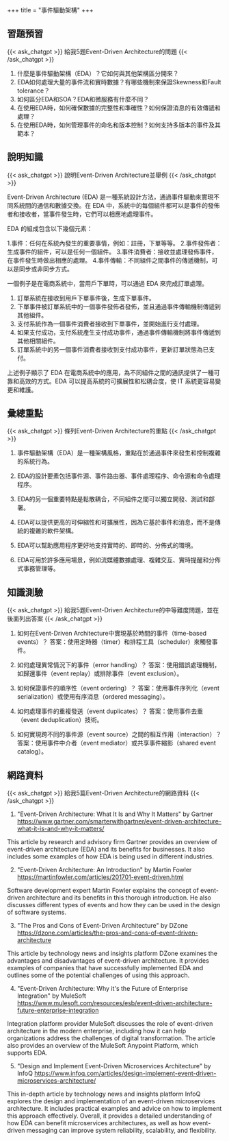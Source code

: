 +++
title = "事件驅動架構"
+++
## 習題預習
{{< ask_chatgpt >}}
給我5題Event-Driven Architecture的問題
{{< /ask_chatgpt >}}



1. 什麼是事件驅動架構（EDA）？它如何與其他架構區分開來？
2. EDA如何處理大量的事件流和實時數據？有哪些機制來保證Skewness和Fault tolerance？
3. 如何區分EDA和SOA？EDA和微服務有什麼不同？
4. 在使用EDA時，如何確保數據的完整性和準確性？如何保證消息的有效傳遞和處理？
5. 在使用EDA時，如何管理事件的命名和版本控制？如何支持多版本的事件及其範本？   

## 說明知識
{{< ask_chatgpt >}}
說明Event-Driven Architecture並舉例
{{< /ask_chatgpt >}}



Event-Driven Architecture (EDA) 是一種系統設計方法，通過事件驅動來實現不同系統間的通信和數據交換。在 EDA 中，系統中的每個組件都可以是事件的發佈者和接收者，當事件發生時，它們可以相應地處理事件。 

EDA 的組成包含以下幾個元素：

1.事件：任何在系統內發生的重要事情，例如：註冊，下單等等。
2.事件發佈者：生成事件的組件，可以是任何一個組件。
3.事件消費者：接收並處理發佈事件，在事件發生時做出相應的處理。
4.事件傳輸：不同組件之間事件的傳遞機制，可以是同步或非同步方式。

一個例子是在電商系統中，當用戶下單時，可以通過 EDA 來完成訂單處理。

1. 訂單系統在接收到用戶下單事件後，生成下單事件。
2. 下單事件被訂單系統中的一個事件發佈者發佈，並且通過事件傳輸機制傳遞到其他組件。
3. 支付系統作為一個事件消費者接收到下單事件，並開始進行支付處理。
4. 如果支付成功，支付系統產生支付成功事件，通過事件傳輸機制將事件傳遞到其他相關組件。
5. 訂單系統中的另一個事件消費者接收到支付成功事件，更新訂單狀態為已支付。

上述例子顯示了 EDA 在電商系統中的應用，為不同組件之間的通訊提供了一種可靠和高效的方式。EDA 可以提高系統的可擴展性和松耦合度，使 IT 系統更容易變更和維護。   

## 彙總重點
{{< ask_chatgpt >}}
條列Event-Driven Architecture的重點
{{< /ask_chatgpt >}}



1. 事件驅動架構（EDA）是一種架構風格，重點在於通過事件來發生和控制複雜的系統行為。

2. EDA的設計要素包括事件源、事件路由器、事件處理程序、命令源和命令處理程序。

3. EDA的另一個重要特點是鬆散耦合，不同組件之間可以獨立開發、測試和部署。

4. EDA可以提供更高的可伸縮性和可擴展性，因為它基於事件和消息，而不是傳統的複雜的軟件架構。

5. EDA可以幫助應用程序更好地支持實時的、即時的、分佈式的環境。

6. EDA可用於許多應用場景，例如流媒體數據處理、複雜交互、實時提醒和分佈式事務管理等。   

## 知識測驗
{{< ask_chatgpt >}}
給我5題Event-Driven Architecture的中等難度問題，並在後面列出答案
{{< /ask_chatgpt >}}

1. 如何在Event-Driven Architecture中實現基於時間的事件（time-based events）？
答案：使用定時器（timer）和排程工具（scheduler）來觸發事件。

2. 如何處理異常情況下的事件（error handling）？
答案：使用錯誤處理機制，如歸還事件（event replay）或排除事件（event exclusion）。

3. 如何保證事件的順序性（event ordering）？
答案：使用事件序列化（event serialization）或使用有序消息（ordered messaging）。

4. 如何處理事件的重複發送（event duplicates）？
答案：使用事件去重（event deduplication）技術。

5. 如何實現跨不同的事件源（event source）之間的相互作用（interaction）？
答案：使用事件中介者（event mediator）或共享事件縮影（shared event catalog）。   

## 網路資料
{{< ask_chatgpt >}}
給我5篇Event-Driven Architecture的網路資料
{{< /ask_chatgpt >}}



1. "Event-Driven Architecture: What It Is and Why It Matters" by Gartner
https://www.gartner.com/smarterwithgartner/event-driven-architecture-what-it-is-and-why-it-matters/

This article by research and advisory firm Gartner provides an overview of event-driven architecture (EDA) and its benefits for businesses. It also includes some examples of how EDA is being used in different industries.

2. "Event-Driven Architecture: An Introduction" by Martin Fowler
https://martinfowler.com/articles/201701-event-driven.html

Software development expert Martin Fowler explains the concept of event-driven architecture and its benefits in this thorough introduction. He also discusses different types of events and how they can be used in the design of software systems.

3. "The Pros and Cons of Event-Driven Architecture" by DZone
https://dzone.com/articles/the-pros-and-cons-of-event-driven-architecture

This article by technology news and insights platform DZone examines the advantages and disadvantages of event-driven architecture. It provides examples of companies that have successfully implemented EDA and outlines some of the potential challenges of using this approach.

4. "Event-Driven Architecture: Why it's the Future of Enterprise Integration" by MuleSoft
https://www.mulesoft.com/resources/esb/event-driven-architecture-future-enterprise-integration

Integration platform provider MuleSoft discusses the role of event-driven architecture in the modern enterprise, including how it can help organizations address the challenges of digital transformation. The article also provides an overview of the MuleSoft Anypoint Platform, which supports EDA.

5. "Design and Implement Event-Driven Microservices Architecture" by InfoQ
https://www.infoq.com/articles/design-implement-event-driven-microservices-architecture/

This in-depth article by technology news and insights platform InfoQ explores the design and implementation of an event-driven microservices architecture. It includes practical examples and advice on how to implement this approach effectively.  Overall, it provides a detailed understanding of how EDA can benefit microservices architectures, as well as how event-driven messaging can improve system reliability, scalability, and flexibility.   

